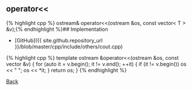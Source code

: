 ## operator<<

{% highlight cpp %}
ostream& operator<<(ostream &os, const vector< T > &v);{% endhighlight %}## Implementation

- [GitHub]({{ site.github.repository_url }}/blob/master/cpp/include/others/cout.cpp)

{% highlight cpp %}
template <class T>
ostream &operator<<(ostream &os, const vector<T> &v) {
  for (auto it = v.begin(); it != v.end(); ++it) {
    if (it != v.begin()) os << " ";
    os << *it;
  }
  return os;
}
{% endhighlight %}

[Back](../..)
